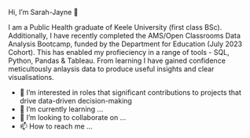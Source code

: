  Hi, I’m Sarah-Jayne 👋
 
 I am a Public Health graduate of Keele University (first class BSc). 
 Additionally, I have recently completed the AMS/Open Classrooms Data Analysis Bootcamp, funded by the Department for Education (July 2023 Cohort). This has enabled my profieciency in a range of tools - SQL, Python, Pandas & Tableau. From learning I have gained confidence meticultously anlaysis data to produce useful insights and clear visualisations.
 
- 👀 I’m interested in roles that significant contributions to projects that drive data-driven decision-making
- 🌱 I’m currently learning ...
- 💞️ I’m looking to collaborate on ...
- 📫 How to reach me ...

<!---
Sarah-JayneWH/Sarah-JayneWH is a ✨ special ✨ repository because its `README.md` (this file) appears on your GitHub profile.
You can click the Preview link to take a look at your changes.
--->
